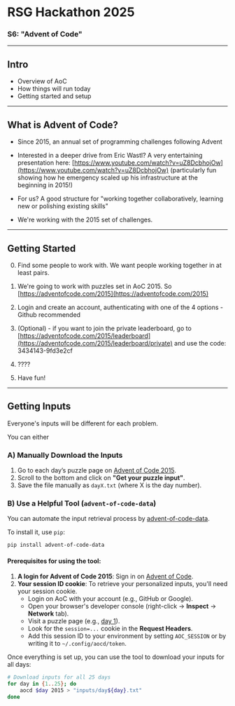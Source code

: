 # RSG Hackathon 2025
### S6: "Advent of Code"  

---

## Intro

- Overview of AoC 
- How things will run today
- Getting started and setup

---

## What is Advent of Code?

- Since 2015, an annual set of programming challenges following Advent
  
- Interested in a deeper drive from Eric Wastl? A very entertaining presentation here: [https://www.youtube.com/watch?v=uZ8DcbhojOw](https://www.youtube.com/watch?v=uZ8DcbhojOw)
 (particularly fun showing how he emergency scaled up his infrastructure at the beginning in 2015!)

- For us? A good structure for "working together collaboratively, learning new or polishing existing skills"

- We're working with the 2015 set of challenges. 

---

## Getting Started

0. Find some people to work with. We want people working together in at least pairs.
  
1. We're going to work with puzzles set in AoC 2015. So [https://adventofcode.com/2015](https://adventofcode.com/2015)
2. Login and create an account, authenticating with one of the 4 options - Github recommended
3. (Optional) - if you want to join the private leaderboard, go to [https://adventofcode.com/2015/leaderboard](https://adventofcode.com/2015/leaderboard/private) and use the code: 3434143-9fd3e2cf
4. ????
5. Have fun!
   
---

## Getting Inputs

Everyone's inputs will be different for each problem. 

You can either

### A) Manually Download the Inputs
1. Go to each day’s puzzle page on [Advent of Code 2015](https://adventofcode.com/2015).
2. Scroll to the bottom and click on **"Get your puzzle input"**.
3. Save the file manually as `dayX.txt` (where X is the day number).

### B) Use a Helpful Tool (`advent-of-code-data`)
You can automate the input retrieval process by [advent-of-code-data](https://github.com/wimglenn/advent-of-code-data).

To install it, use `pip`:

```bash
pip install advent-of-code-data
```

#### Prerequisites for using the tool:
1. **A login for Advent of Code 2015**: Sign in on [Advent of Code](https://adventofcode.com/2015).
2. **Your session ID cookie**: To retrieve your personalized inputs, you'll need your session cookie.
   - Login on AoC with your account (e.g., GitHub or Google).
   - Open your browser's developer console (right-click → **Inspect** → **Network** tab).
   - Visit a puzzle page (e.g., [day 1](https://adventofcode.com/2015/day/1/input)).
   - Look for the `session=...` cookie in the **Request Headers**.
   - Add this session ID to your environment by setting `AOC_SESSION` or by writing it to `~/.config/aocd/token`.

Once everything is set up, you can use the tool to download your inputs for all days:

```bash
# Download inputs for all 25 days
for day in {1..25}; do
    aocd $day 2015 > "inputs/day${day}.txt"
done
```

